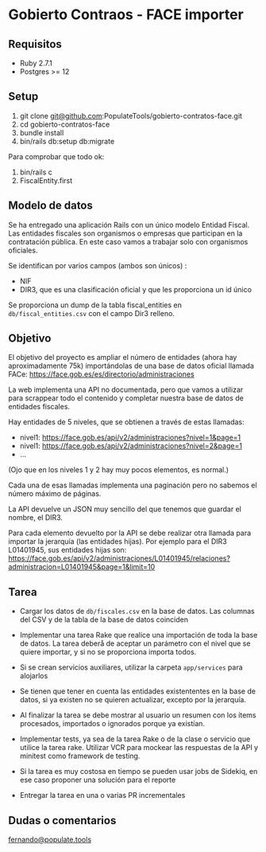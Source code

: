 # Gobierto Contraos - FACE importer

## Requisitos

- Ruby 2.7.1
- Postgres >= 12


## Setup

1. git clone git@github.com:PopulateTools/gobierto-contratos-face.git
2. cd gobierto-contratos-face
3. bundle install
4. bin/rails db:setup db:migrate

Para comprobar que todo ok:

1. bin/rails c
2. FiscalEntity.first

## Modelo de datos

Se ha entregado una aplicación Rails con un único modelo Entidad Fiscal. Las entidades fiscales son
organismos o empresas que participan en la contratación pública. En este caso vamos a trabajar solo
con organismos oficiales.

Se identifican por varios campos (ambos son únicos) :

- NIF
- DIR3, que es una clasificación oficial y que les proporciona un id único

Se proporciona un dump de la tabla fiscal_entities en `db/fiscal_entities.csv` con el campo Dir3
relleno.

## Objetivo

El objetivo del proyecto es ampliar el número de entidades (ahora hay aproximadamente 75k)
importándolas de una base de datos oficial llamada FACe: https://face.gob.es/es/directorio/administraciones

La web implementa una API no documentada, pero que vamos a utilizar para scrappear todo el contenido
y completar nuestra base de datos de entidades fiscales.

Hay entidades de 5 niveles, que se obtienen a través de estas llamadas:

- nivel1: https://face.gob.es/api/v2/administraciones?nivel=1&page=1
- nivel1: https://face.gob.es/api/v2/administraciones?nivel=2&page=1
- ...

(Ojo que en los niveles 1 y 2 hay muy pocos elementos, es normal.)

Cada una de esas llamadas implementa una paginación pero no sabemos el número máximo de páginas.

La API devuelve un JSON muy sencillo del que tenemos que guardar el nombre, el DIR3.

Para cada elemento devuelto por la API se debe realizar otra llamada para importar la jerarquía (las
entidades hijas). Por ejemplo para el DIR3 L01401945, sus entidades hijas son: https://face.gob.es/api/v2/administraciones/L01401945/relaciones?administracion=L01401945&page=1&limit=10

## Tarea

- Cargar los datos de `db/fiscales.csv` en la base de datos. Las columnas del CSV y de la tabla de la base de datos coinciden

- Implementar una tarea Rake que realice una importación de toda la base de datos. La tarea deberå de aceptar un parámetro con el nivel que se quiere importar, y si no se proporciona importa todos.

- Si se crean servicios auxiliares, utilizar la carpeta `app/services` para alojarlos

- Se tienen que tener en cuenta las entidades existententes en la base de datos, si ya existen no se quieren actualizar, excepto por la jerarquía.

- Al finalizar la tarea se debe mostrar al usuario un resumen con los ítems procesados, importados o ignorados porque ya existían.

- Implementar tests, ya sea de la tarea Rake o de la clase o servicio que utilice la tarea rake.  Utilizar VCR para mockear las respuestas de la API y minitest como framework de testing.

- Si la tarea es muy costosa en tiempo se pueden usar jobs de Sidekiq, en ese caso proponer una solución para el reporte

- Entregar la tarea en una o varias PR incrementales


## Dudas o comentarios

fernando@populate.tools
